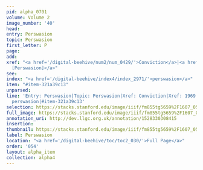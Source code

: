 ```yaml
---
pid: alpha_0701
volume: Volume 2
image_number: '40'
head: 
entry: Perswasion
topic: Perswasion
first_letter: P
page: 
add: 
xref: "<a href='/digital-beehive/num2/num_0429/'>Conviction</a>|<a href='/digital-beehive/toc/toc2_361/'>1969
  [Perswasion]</a>"
see: 
index: "<a href='/digital-beehive/index4/index_2971/'>perswasion</a>"
item: "#item-321a39c13"
unparsed: 
line: 'Entry: Perswasion|Topic: Perswasion|Xref: Conviction|Xref: 1969 [Perswasion]|Index:
  perswasion|#item-321a39c13'
selection: https://stacks.stanford.edu/image/iiif/fm855tg5659%2F1607_0507/823,1304,3025,482/full/0/default.jpg
full_image: https://stacks.stanford.edu/image/iiif/fm855tg5659%2F1607_0507/full/full/0/default.jpg
annotation_uri: http://dev.llgc.org.uk/annotation/1528330308415
insertion: 
thumbnail: https://stacks.stanford.edu/image/iiif/fm855tg5659%2F1607_0507/823,1304,600,180/250,/0/default.jpg
label: Perswasion
location: "<a href='/digital-beehive/toc/toc2_030/'>Full Page</a>"
order: '054'
layout: alpha_item
collection: alpha4
---
```

